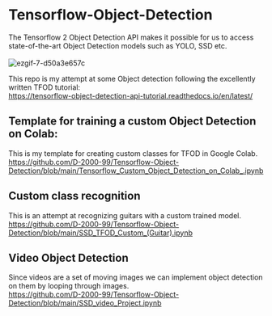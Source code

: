 # Tensorflow-Object-Detection  
The Tensorflow 2 Object Detection API makes it possible for us to access state-of-the-art Object Detection models such as YOLO, SSD etc.  <br>
<br>
![ezgif-7-d50a3e657c](https://user-images.githubusercontent.com/68558063/147720504-b85061a4-80ed-43d0-a06c-2a8bdbeb3dd9.gif)  

This repo is my attempt at some Object detection following the excellently written TFOD tutorial: <br>
https://tensorflow-object-detection-api-tutorial.readthedocs.io/en/latest/

## Template for training a custom Object Detection on Colab:  
This is my template for creating custom classes for TFOD in Google Colab.  <br>
https://github.com/D-2000-99/Tensorflow-Object-Detection/blob/main/Tensorflow_Custom_Object_Detection_on_Colab_.ipynb

## Custom class recognition
This is an attempt at recognizing guitars with a custom trained model.  <br>
https://github.com/D-2000-99/Tensorflow-Object-Detection/blob/main/SSD_TFOD_Custom_(Guitar).ipynb

## Video Object Detection
Since videos are a set of moving images we can implement object detection on them by looping through images.  <br>
https://github.com/D-2000-99/Tensorflow-Object-Detection/blob/main/SSD_video_Project.ipynb
